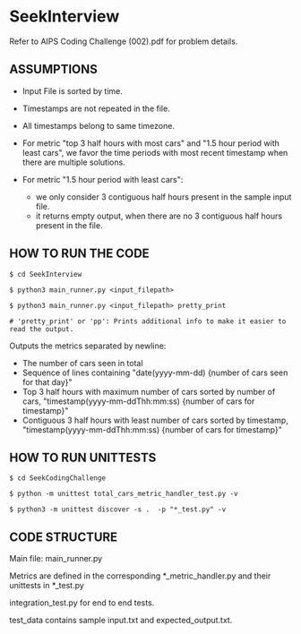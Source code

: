 # SeekInterview

Refer to AIPS Coding Challenge (002).pdf for problem details.



## ASSUMPTIONS

* Input File is sorted by time.

* Timestamps are not repeated in the file.

* All timestamps belong to same timezone.

* For metric "top 3 half hours with most cars" and "1.5 hour period with least cars", 
    we favor the time periods with most recent timestamp when there are multiple solutions.

* For metric "1.5 hour period with least cars": 
    - we only consider 3 contiguous half hours present in the sample input file.
    - it returns empty output, when there are no 3 contiguous half hours present in the file.



## HOW TO RUN THE CODE

```
$ cd SeekInterview

$ python3 main_runner.py <input_filepath>

$ python3 main_runner.py <input_filepath> pretty_print

# 'pretty_print' or 'pp': Prints additional info to make it easier to read the output.
```


Outputs the metrics separated by newline:
* The number of cars seen in total
* Sequence of lines containing "date(yyyy-mm-dd) {number of cars seen for that day}"
* Top 3 half hours with maximum number of cars sorted by number of cars, "timestamp(yyyy-mm-ddThh:mm:ss) {number of cars for timestamp}"  
* Contiguous 3 half hours with least number of cars sorted by timestamp, "timestamp(yyyy-mm-ddThh:mm:ss) {number of cars for timestamp}"



## HOW TO RUN UNITTESTS

```
$ cd SeekCodingChallenge

$ python -m unittest total_cars_metric_handler_test.py -v

$ python3 -m unittest discover -s .  -p "*_test.py" -v

```



## CODE STRUCTURE

Main file: main_runner.py 

Metrics are defined in the corresponding  *_metric_handler.py  and their unittests in  *_test.py 

integration_test.py for end to end tests. 

test_data contains sample input.txt and expected_output.txt.
